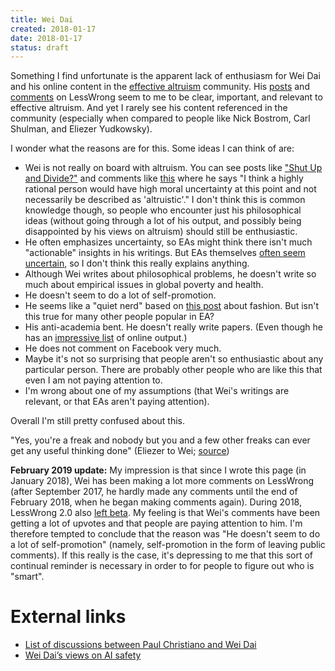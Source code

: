 ```yaml
---
title: Wei Dai
created: 2018-01-17
date: 2018-01-17
status: draft
---
```


Something I find unfortunate is the apparent lack of enthusiasm for Wei Dai and his online content in the [effective altruism]() community. His [posts](http://lesswrong.com/user/Wei_Dai/submitted/) and [comments](http://lesswrong.com/user/Wei_Dai/comments/) on LessWrong seem to me to be clear, important, and relevant to effective altruism. And yet I rarely see his content referenced in the community (especially when compared to people like Nick Bostrom, Carl Shulman, and Eliezer Yudkowsky).

I wonder what the reasons are for this. Some ideas I can think of are:

* Wei is not really on board with altruism. You can see posts like ["Shut Up and Divide?"](http://lesswrong.com/lw/1r9/shut_up_and_divide/) and comments like [this](http://lesswrong.com/lw/cv9/building_toward_a_friendly_ai_team/6rvp) where he says "I think a highly rational person would have high moral uncertainty at this point and not necessarily be described as 'altruistic'." I don't think this is common knowledge though, so people who encounter just his philosophical ideas (without going through a lot of his output, and possibly being disappointed by his views on altruism) should still be enthusiastic.
* He often emphasizes uncertainty, so EAs might think there isn't much "actionable" insights in his writings. But EAs themselves [often seem uncertain](https://www.facebook.com/vipulnaik.r/posts/10213221225461126), so I don't think this really explains anything.
* Although Wei writes about philosophical problems, he doesn't write so much about empirical issues in global poverty and health.
* He doesn't seem to do a lot of self-promotion.
* He seems like a "quiet nerd" based on [this post](http://lesswrong.com/lw/66y/what_do_bad_clothes_signal_about_you/) about fashion. But isn't this true for many other people popular in EA?
* His anti-academia bent. He doesn't really write papers. (Even though he has an [impressive list](https://timelines.issarice.com/wiki/Timeline_of_Wei_Dai_publications) of online output.)
* He does not comment on Facebook very much.
* Maybe it's not so surprising that people aren't so enthusiastic about any particular person. There are probably other people who are like this that even I am not paying attention to.
* I'm wrong about one of my assumptions (that Wei's writings are relevant, or that EAs aren't paying attention).

Overall I'm still pretty confused about this.

"Yes, you're a freak and nobody but you and a few other freaks can ever get any useful thinking done" (Eliezer to Wei; [source](http://lesswrong.com/lw/5pf/what_were_losing/46xw "May 17, 2011. LessWrong."))

**February 2019 update:** My impression is that since I wrote this page (in January 2018), Wei has been making a lot more comments on LessWrong (after September 2017, he hardly made any comments until the end of February 2018, when he began making comments again). During 2018, LessWrong 2.0 also [left beta](https://www.greaterwrong.com/posts/Nws6ivJigxLm3gGEY/leaving-beta-voting-on-moving-to-lesswrong-com "Matthew Graves (Vaniver). “Leaving beta: Voting on moving to LessWrong.com”. March 11, 2018."). My feeling is that Wei's comments have been getting a lot of upvotes and that people are paying attention to him. I'm therefore tempted to conclude that the reason was "He doesn't seem to do a lot of self-promotion" (namely, self-promotion in the form of leaving public comments). If this really is the case, it's depressing to me that this sort of continual reminder is necessary in order to for people to figure out who is "smart".

# External links

- [List of discussions between Paul Christiano and Wei Dai](https://causeprioritization.org/List_of_discussions_between_Paul_Christiano_and_Wei_Dai)
- [Wei Dai’s views on AI safety](https://causeprioritization.org/Wei_Dai%E2%80%99s_views_on_AI_safety)

